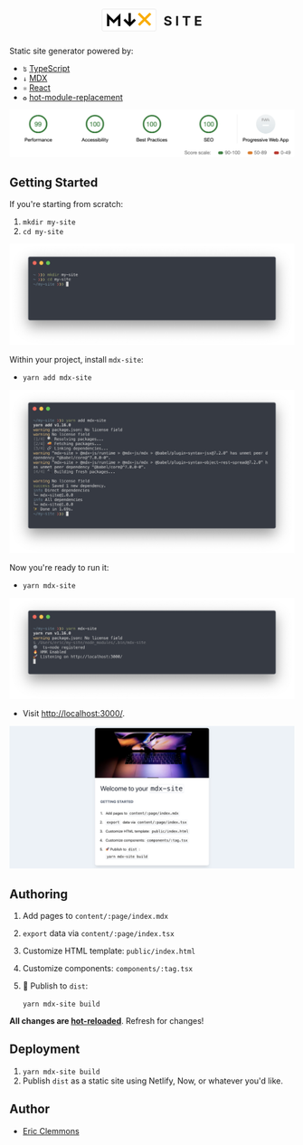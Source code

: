 <h1 align="center">
  <img alt="mdx" height="40" src="https://raw.githubusercontent.com/mdx-js/design/master/assets/logo.svg?sanitize=true" />
  <sup>&nbsp;S I T E</sup>
</h1>

Static site generator powered by:

- `ʦ` [TypeScript][ts]
- `↓` [MDX][mdx]
- `⚛`️ [React][react]
- `♻` [hot-module-replacement][hmr]

![lighthouse score](lighthouse.png)

## Getting Started

If you're starting from scratch:

1. `mkdir my-site`
1. `cd my-site`

![Picture of previous steps](step-1.png)

Within your project, install `mdx-site`:

- `yarn add mdx-site`

![Picture of previous step](step-2.png)

Now you're ready to run it:

- `yarn mdx-site`

![Picture of previous step](step-3.png)

- Visit <http://localhost:3000/>.

![Picture of previous step](welcome.png)

## Authoring

1. Add pages to `content/:page/index.mdx`

1. `export` data via `content/:page/index.tsx`

1. Customize HTML template: `public/index.html`

1. Customize components: `components/:tag.tsx`

1. 🚀 Publish to `dist`:

   `yarn mdx-site build`

**All changes are [hot-reloaded][hmr]**. Refresh for changes!

## Deployment

1. `yarn mdx-site build`
1. Publish `dist` as a static site using Netlify, Now, or whatever you'd like.

## Author

- [Eric Clemmons](ericclemmons.com)

[hmr]: https://github.com/sidorares/hot-module-replacement
[mdx]: https://mdxjs.com/
[now]: https://zeit.co/now
[react]: https://reactjs.org/
[site]: https://ericclemmons.com/
[ts]: https://www.typescriptlang.org/
